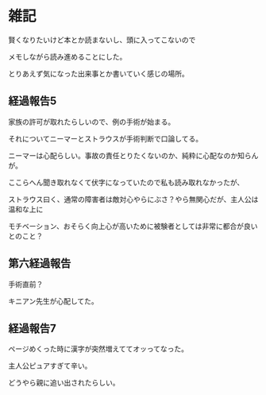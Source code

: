 # 雑記

賢くなりたいけど本とか読まないし、頭に入ってこないので

メモしながら読み進めることにした。

とりあえず気になった出来事とか書いていく感じの場所。

## 経過報告5

家族の許可が取れたらしいので、例の手術が始まる。

それについてニーマーとストラウスが手術判断で口論してる。

ニーマーは心配らしい。事故の責任とりたくないのか、純粋に心配なのか知らんが。

ここらへん聞き取れなくて伏字になっていたので私も読み取れなかったが、

ストラウス曰く、通常の障害者は敵対心やらにぶさ？やら無関心だが、主人公は温和な上に

モチベーション、おそらく向上心が高いために被験者としては非常に都合が良いとのこと？

## 第六経過報告

手術直前？

キニアン先生が心配してた。

## 経過報告7

ページめくった時に漢字が突然増えててオッってなった。

主人公ピュアすぎて辛い。

どうやら親に追い出されたらしい。
